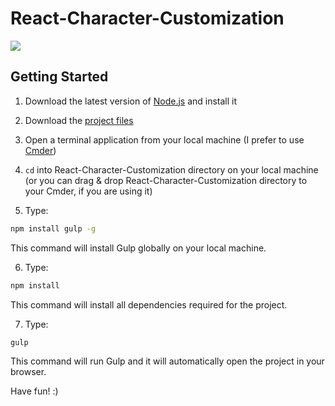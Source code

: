 # React-Character-Customization

<img src="http://i65.tinypic.com/2mnq636.png">

## Getting Started

1. Download the latest version of [Node.js](https://nodejs.org/en/download/) and install it

2. Download the [project files](https://github.com/NikolaBogdanic/React-Character-Customization/archive/master.zip)

3. Open a terminal application from your local machine (I prefer to use [Cmder](https://github.com/cmderdev/cmder))

4. `cd` into React-Character-Customization directory on your local machine (or you can drag & drop React-Character-Customization directory to your Cmder, if you are using it)

5. Type:

```bash
npm install gulp -g
```

This command will install Gulp globally on your local machine.

6. Type:

```bash
npm install
```

This command will install all dependencies required for the project.

7. Type:

```bash
gulp
```

This command will run Gulp and it will automatically open the project in your browser.

Have fun! :)
